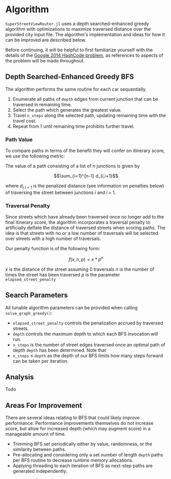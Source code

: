 # Algorithm

`SuperStreetViewRouter.jl` uses a depth searched-enhanced greedy algorithm with optimizations to maximize traversed distance over the provided city input file. The algorithm's implementation and ideas for how it can be improved are described below.

Before continuing, it will be helpful to first familiarize yourself with the details of the [Google 2014 HashCode problem](https://storage.googleapis.com/coding-competitions.appspot.com/HC/2014/hashcode2014_final_task.pdf), as references to aspects of the problem will be made throughout.

## Depth Searched-Enhanced Greedy BFS

The algorithm performs the same routine for each car sequentially.

1. Enumerate all paths of `depth` edges from current junction that can be traversed in remaining time.
2. Select the path which generates the greatest value.
3. Travel `n_steps` along the selected path, updating remaining time with the travel cost.
4. Repeat from 1 until remaining time prohibits further travel.

### Path Value

To compare paths in terms of the benefit they will confer on itinerary score, we use the following metric:

The value of a path consisting of a list of $n$ junctions is given by

$$\sum_{i=1}^{n-1} d_{i,i+1}$$

where $d_{i, i+1}$ is the penalized distance (see information on penalties below) of traversing the street between junctions $i$
and $i+1$.

### Traversal Penalty

Since streets which have already been traversed once no longer add to the final itinerary score, the algorithm incorporates 
a traversal penalty to artificially deflate the distance of traversed streets when scoring paths. The idea is that streets 
with no or a low number of traversals will be selected over streets with a high number of traversals.

Our penalty function is of the following form:

$$f(x, n, p) = x * p^n$$

$x$ is the distance of the street assuming $0$ traversals
$n$ is the number of times the street has been traversed
$p$ is the parameter `elapsed_street_penalty`

## Search Parameters

All tunable algorithm parameters can be provided when calling `solve_graph_greedy()`:

  * `elapsed_street_penalty` controls the penalization accrued by traversed streets.
  * `depth` controls the maximum depth to which each BFS invocation will run.
  * `n_steps` is the number of street edges traversed once an optimal path of depth `depth` has been determined. Note that 
  * `n_steps` $\leq$ `depth` as the depth of our BFS limits how many steps forward can be taken per iteration.

## Analysis

Todo

## Areas For Improvement

There are several ideas relating to BFS that could likely improve performance. Performance improvements themselves do not increase score, but allow for increased depth (which may augment score) in a manageable amount of time.
* Trimming BFS set periodically either by value, randomness, or the similarity between paths.
* Pre-allocating and considering only a set number of length `depth` paths per BFS routine to decrease runtime memory allocations.
* Applying threading to each iteration of BFS as next-step paths are generated independently.



